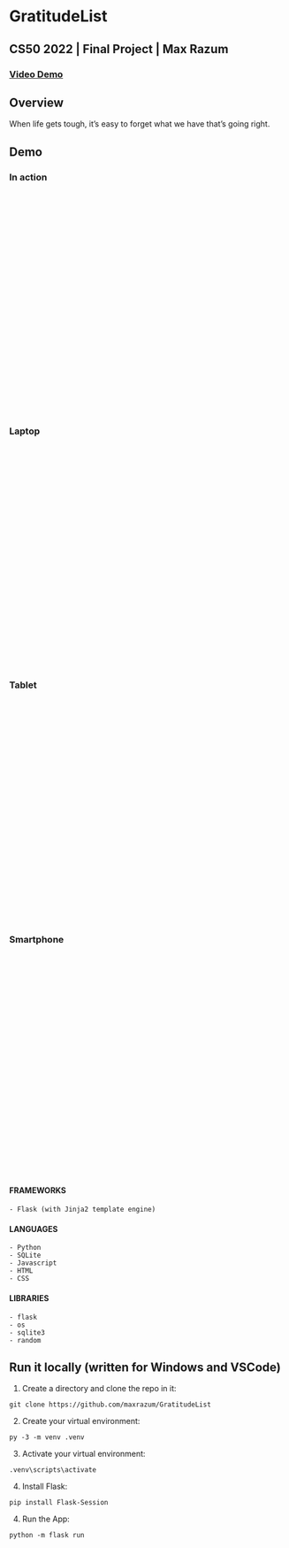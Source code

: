 # GratitudeList
## CS50 2022 | Final Project | Max Razum
### [Video Demo](https://youtube.com)


## Overview

When life gets tough, it’s easy to forget what we have that’s going right.


## Demo
### In action
<img href="./readme_img/action.gif" height="400">

### Laptop
<img href="./readme_img/laptop.jpg" height="400">

### Tablet
<img href="./readme_img/tablet.jpg" height="400">

### Smartphone
<img href="./readme_img/mobile.jpg" height="400">


#### FRAMEWORKS
    - Flask (with Jinja2 template engine)

#### LANGUAGES
    - Python
    - SQLite
    - Javascript
    - HTML
    - CSS

#### LIBRARIES
    - flask
    - os
    - sqlite3
    - random


## Run it locally (written for Windows and VSCode)
1) Create a directory and clone the repo in it:
```
git clone https://github.com/maxrazum/GratitudeList
```
2) Create your virtual environment:
```
py -3 -m venv .venv
```
3) Activate your virtual environment:
```
.venv\scripts\activate
```
4) Install Flask:
```
pip install Flask-Session
```
4) Run the App:
```
python -m flask run
```